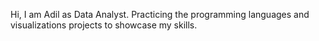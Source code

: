 Hi, I am Adil as Data Analyst. Practicing the programming languages and visualizations projects to showcase my skills.
